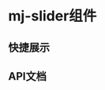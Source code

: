 <script setup>
import quickShow from './components/quickShow.vue'
import propsBody from './data/propsBody'
</script>

# mj-slider组件

## 快捷展示
<quickShow />

## API文档
<props-table descriptType="Props" :propsBody="propsBody" />
